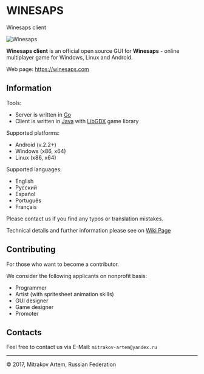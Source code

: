 # WINESAPS
Winesaps client

![Winesaps](https://winesaps.com/winesaps.png)

**Winesaps client** is an official open source GUI for **Winesaps** - online multiplayer game for Windows, Linux and Android.

Web page: <https://winesaps.com>

## Information ##
Tools:
* Server is written in [Go](https://golang.org)
* Client is written in [Java](https://www.java.com) with [LibGDX](https://libgdx.badlogicgames.com) game library

Supported platforms:
* Android (v.2.2+)
* Windows (x86, x64)
* Linux (x86, x64)

Supported languages:
* English
* Русский
* Español
* Português
* Français

Please contact us if you find any typos or translation mistakes.

Technical details and further information please see on [Wiki Page](https://github.com/mitrakov/winesaps/wiki)

## Contributing ##
For those who want to become a contributor.

We consider the following applicants on nonprofit basis:
* Programmer
* Artist (with spritesheet animation skills)
* GUI designer
* Game designer
* Promoter

## Contacts ##
Feel free to contact us via E-Mail: `mitrakov-artem@yandex.ru`

---
© 2017, Mitrakov Artem, Russian Federation
